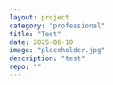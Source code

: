 ```yaml
---
layout: project
category: "professional"
title: "Test"
date: 2025-06-10
image: "placeholder.jpg"
description: "test"
repo: ""
---
```



